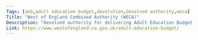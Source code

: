 ```yaml
---
Tags: [aeb,adult education budget,devolution,devolved authority,weca]
Title: "West of England Combined Authority (WECA)"
Description: "Devolved authority for delivering Adult Education Budget."
Link: https://www.westofengland-ca.gov.uk/adult-education-budget/
---
```

